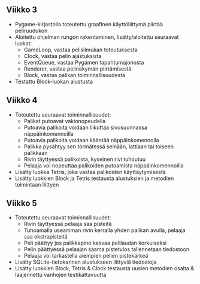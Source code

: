 ## Viikko 3

- Pygame-kirjastolla toteutettu graafinen käyttöliittymä piirtää peliruudukon
- Aloitettu ohjelman rungon rakentaminen, lisätty/aloitettu seuraavat luokat:
    - GameLoop, vastaa pelisilmukan toteutuksesta
    - Clock, vastaa pelin ajastuksista
    - EventQueue, vastaa Pygamen tapahtumajonosta
    - Renderer, vastaa pelinäkymän piirtämisestä
    - Block, vastaa palikan toiminnallisuudesta
- Testattu Block-luokan alustusta

## Viikko 4

- Toteutettu seuraavat toiminnallisuudet:
    - Palikat putoavat vakionopeudella
    - Putoavia palikoita voidaan liikuttaa sivusuunnassa näppäinkomennoilla
    - Putoavia palikoita voidaan kääntää näppäinkomennolla
    - Palikka pysähtyy sen törmätessä seinään, lattiaan tai toiseen palikkaan
    - Rivin täyttyessä palikoista, kyseinen rivi tuhoutuu
    - Pelaaja voi nopeuttaa palikoiden putoamista näppäinkomennoilla
- Lisätty luokka Tetris, joka vastaa palikoiden käyttäytymisestä
- Lisätty luokkien Block ja Tetris testausta alustuksien ja metodien toimintaan liittyen

## Viikko 5

- Toteutettu seuraavat toiminnallisuudet:
    - Rivin täyttyessä pelaaja saa pisteitä
    - Tuhoamalla useamman rivin kerralla yhden palikan avulla, pelaaja saa ekstrapisteitä
    - Peli päättyy jos palikkapino kasvaa pelilaudan korkuiseksi
    - Pelin päättyessä pelaajan saama pistetulos tallennetaan tiedostoon
    - Pelaaja voi tarkastella aiempien pelien pistekärkeä
- Lisätty SQLite-tietokannan alustukseen liittyviä tiedostoja
- Lisätty luokkien Block, Tetris & Clock testausta uusien metodien osalta & laajennettu vanhojen testikattavuutta
